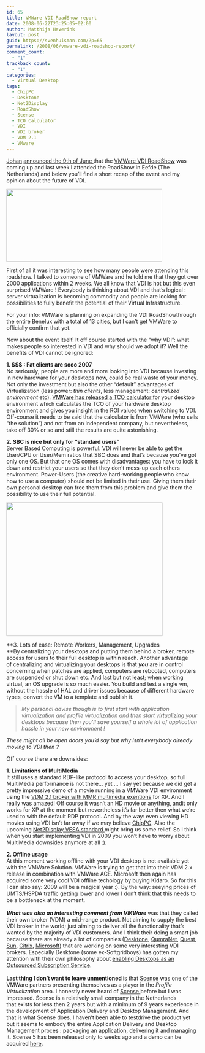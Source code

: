 ```yaml
---
id: 65
title: VMWare VDI RoadShow report
date: 2008-06-22T23:25:05+02:00
author: Matthijs Haverink
layout: post
guid: https://svenhuisman.com/?p=65
permalink: /2008/06/vmware-vdi-roadshop-report/
comment_count:
  - "1"
trackback_count:
  - "1"
categories:
  - Virtual Desktop
tags:
  - ChipPC
  - Desktone
  - Net2Display
  - RoadShow
  - Scense
  - TCO Calculator
  - VDI
  - VDI broker
  - VDM 2.1
  - VMware
---
```

[](https://svenhuisman.com/wp-content/uploads/2008/06/vdi_roadshow.jpg)<a title="Johan van Zanten" href="http://www.linkedin.com/in/jvzanten" target="_blank">Johan</a> <a href="https://svenhuisman.com/2008/06/free-desktop-virtualization-seminars-in-the-netherlands/" target="_blank">announced the 9th of June </a>that the <a title="VMWare VDI RoadShow" href="http://www.vmwarebenelux.nl/vdi/nl-nl/" target="_blank">VMWare VDI RoadShow</a> was coming up and last week I attended the RoadShow in Eefde (The Netherlands) and below you&#8217;ll find a short recap of the event and my opinion about the future of VDI.

<img class="aligncenter size-full wp-image-66" src="https://svenhuisman.com/wp-content/uploads/2008/06/vdi_roadshow.jpg" alt="" width="407" height="189" srcset="https://svenhuisman.com/wp-content/uploads/2008/06/vdi_roadshow.jpg 407w, https://svenhuisman.com/wp-content/uploads/2008/06/vdi_roadshow-300x139.jpg 300w" sizes="(max-width: 407px) 100vw, 407px" /> 

First of all it was interesting to see how many people were attending this roadshow. I talked to someone of VMWare and he told me that they got over 2000 applications within 2 weeks. We all know that VDI is hot but this even surprised VMWare ! Everybody is thinking about VDI and that&#8217;s logical : server virtualization is becoming commodity and people are looking for possibilities to fully benefit the potential of their Virtual Infrastructure.

For your info: VMWare is planning on expanding the VDI RoadShowthrough the entire Benelux with a total of 13 cities, but I can&#8217;t get VMWare to officially confirm that yet.<!--more-->

Now about the event itself. It off course started with the &#8220;why VDI&#8221;: what makes people so interested in VDI and why should we adopt it? Well the benefits of VDI cannot be ignored:

**<span style="underline;">1. $$$ : Fat clients are sooo 2007</span>**  
No seriously; people are more and more looking into VDI because investing in new hardware for your desktops now, could be real waste of your money. Not only the investment but also the other &#8220;default&#8221; advantages of Virtualization (less power: _thin clients_, less management: _centralized environment_ etc). <a title="VMWare VI TCO Calculator" href="http://www.vmware.com/products/vi/calculator.html" target="_blank">VMWare has released a TCO calculator </a>for your desktop environment which calculates the TCO of your hardware desktop environment and gives you insight in the ROI values when switching to VDI. Off-course it needs to be said that the calculator is from VMWare (who sells &#8220;the solution&#8221;) and not from an independent company, but nevertheless, take off 30% or so and still the results are quite astonishing.

<span style="underline;"><strong>2. SBC is nice but only for &#8220;standard users&#8221;</strong></span>  
Server Based Computing is powerful: VDI will never be able to get the User/CPU or User/Mem ratios that SBC does and that&#8217;s because you&#8217;ve got only one OS. But that one OS comes with disadvantages: you have to lock it down and restrict your users so that they don&#8217;t mess-up each others environment. Power-Users (the creative hard-working people who know how to use a computer) should not be limited in their use. Giving them their own personal desktop can free them from this problem and give them the possibility to use their full potential.

[<img class="aligncenter size-full wp-image-67" src="https://svenhuisman.com/wp-content/uploads/2008/06/vdivdm_diagram1.gif" alt="" width="408" height="348" srcset="https://svenhuisman.com/wp-content/uploads/2008/06/vdivdm_diagram1.gif 408w, https://svenhuisman.com/wp-content/uploads/2008/06/vdivdm_diagram1-300x255.gif 300w" sizes="(max-width: 408px) 100vw, 408px" />](https://svenhuisman.com/wp-content/uploads/2008/06/vdivdm_diagram1.gif)

**<span style="underline;">3. Lots of ease: Remote Workers, Management, Upgrades<br /> </span>**By centralizing your desktops and putting them behind a broker, remote access for users to their full desktop is within reach. Another advantage of centralizing and virtualizing your desktops is that **_you_** are in control concerning when patches are applied, computers are rebooted, computers are suspended or shut down etc. And last but not least; when working virtual, an OS upgrade is so much easier. You build and test a single vm, without the hassle of HAL and driver issues because of different hardware types, convert the VM to a template and publish it.

> _My personal advise though is to first start with application virtualization and profile virtualization and then start virtualizing your desktops because then you&#8217;ll save yourself a whole lot of application hassle in your new environment !_

_These might all be open doors you&#8217;d say but why isn&#8217;t everybody already moving to VDI then ?_

Off course there are downsides:

**1. Limitations of MultiMedia**  
It still uses a standard RDP-like protocol to access your desktop, so full MultiMedia performance is not there&#8230; yet &#8230; I say yet because we did get a pretty impressive demo of a movie running in a VMWare VDI environment using the <a title="VDM 2.1 Release Notes" href="http://www.vmware.com/support/vdm20/doc/releasenotes_vdm20.html" target="_blank">VDM 2.1 broker with MMR multimedia exentions</a> for XP. And I really was amazed! Off course it wasn&#8217;t an HD movie or anything, andit only works for XP at the moment but nevertheless it&#8217;s far better then what we&#8217;re used to with the default RDP protocol. And by the way: even viewing HD movies using VDI isn&#8217;t far away if we may believe <a href="http://www.chippc.com/" target="_blank">ChipPC</a>. Also the upcoming <a href="http://www.ncl.cs.columbia.edu/publications/adeac2006_fordist.pdf" target="_blank">Net2Display VESA standard </a>might bring us some relief. So I think when you start implementing VDI in 2009 you won&#8217;t have to worry about MultiMedia downsides anymore at all :).

<div>
  <strong>2. Offline usage<br /> </strong>At this moment working offline with your VDI desktop is not available yet with the VMWare Solution. VMWare is trying to get that into their VDM 2.x release in combination with VMWare ACE. Microsoft then again has acquired some very cool VDI offline techology by buying Kidaro. So for this I can also say: 2009 will be a magical year :). By the way: seeying prices of UMTS/HSPDA traffic getting lower and lower I don&#8217;t think that this needs to be a bottleneck at the moment.
</div>

<div>
  <strong></strong> 
</div>

<div>
  <strong><em>What was also an interesting comment from VMWare</em></strong> was that they called their own broker (VDM) a mid-range product. Not aiming to supply the best VDI broker in the world; just aiming to deliver all the functionality that&#8217;s wanted by the majority of VDI customers. And I think their doing a smart job because there are already a lot of companies (<a href="http://www.desktone.com/" target="_blank">Desktone</a>, <a href="http://www.qumranet.com/" target="_blank">QumraNet</a>, <a href="http://www.quest.com/" target="_blank">Quest</a>, <a href="http://www.sun.com/" target="_blank">Sun</a>, <a href="http://citrix.com/lang/English/home.asp" target="_blank">Citrix</a>, <a href="http://www.microsoft.com/en/us/default.aspx" target="_blank">Microsoft</a>) that are working on some very interesting VDI brokers. Especially Desktone (some ex-Softgridboys) has gotten my attention with their own philosophy about <a href="http://www.desktone.com/platform/index.php" target="_blank">enabling Desktops as an Outsourced Subscription Service</a>.
</div>

<div>
  <strong></strong><br /> <strong>Last thing I don&#8217;t want to leave unmentioned </strong>is that <a href="http://www.scense.com/" target="_blank">Scense </a>was one of the VMWare partners presenting themselves as a player in the <em>Profile Virtualization </em>area. I honestly never heard of <a href="http://www.scense.com/" target="_blank">Scense </a>before but I was impressed. Scense is a relatively small company in the Netherlands that exists for less then 2 years but with a minimum of 9 years experience in the development of Application Delivery and Desktop Management. And that is what Scense does. I haven&#8217;t been able to testdrive the product yet but it seems to embody the entire Application Delivery and Desktop Management proces : packaging an application, delivering it and managing it. Scense 5 has been released only to weeks ago and a demo can be acquired <a title="Scense 5 demo request" href="http://www.scense.com/Products/download.aspx" target="_blank">here</a>.
</div>